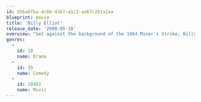 ```yaml
---
id: 556a6fba-4cbb-4367-a1c2-aa67c2b1a2aa
blueprint: movie
title: 'Billy Elliot'
release_date: '2000-05-18'
overview: "Set against the background of the 1984 Miner's Strike, Billy Elliot is an 11 year old boy who stumbles out of the boxing ring and onto the ballet floor. He faces many trials and triumphs as he strives to conquer his family's set ways, inner conflict, and standing on his toes!"
genres:
  -
    id: 18
    name: Drama
  -
    id: 35
    name: Comedy
  -
    id: 10402
    name: Music
---
```

